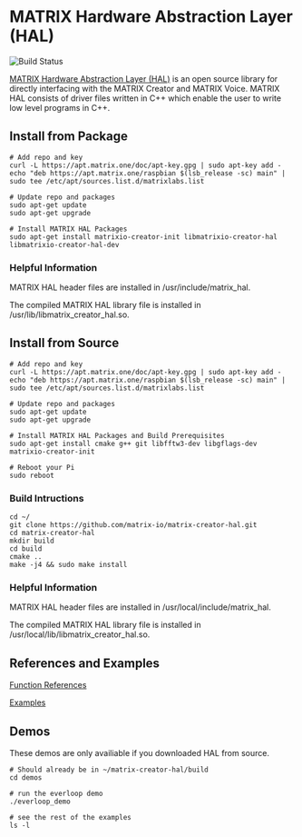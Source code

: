 # MATRIX Hardware Abstraction Layer (HAL)

![Build Status](https://drone.matrix.one/api/badges/matrix-io/matrix-creator-hal/status.svg)

[MATRIX Hardware Abstraction Layer (HAL)](https://matrix-io.github.io/matrix-documentation/matrix-hal/overview/) is an open source library for directly interfacing with the MATRIX Creator and MATRIX Voice. MATRIX HAL consists of driver files written in C++ which enable the user to write low level programs in C++.

## Install from Package

```
# Add repo and key
curl -L https://apt.matrix.one/doc/apt-key.gpg | sudo apt-key add -
echo "deb https://apt.matrix.one/raspbian $(lsb_release -sc) main" | sudo tee /etc/apt/sources.list.d/matrixlabs.list

# Update repo and packages
sudo apt-get update
sudo apt-get upgrade

# Install MATRIX HAL Packages
sudo apt-get install matrixio-creator-init libmatrixio-creator-hal libmatrixio-creator-hal-dev
```

### Helpful Information

MATRIX HAL header files are installed in /usr/include/matrix_hal.

The compiled MATRIX HAL library file is installed in /usr/lib/libmatrix_creator_hal.so.

## Install from Source

```
# Add repo and key
curl -L https://apt.matrix.one/doc/apt-key.gpg | sudo apt-key add -
echo "deb https://apt.matrix.one/raspbian $(lsb_release -sc) main" | sudo tee /etc/apt/sources.list.d/matrixlabs.list

# Update repo and packages
sudo apt-get update
sudo apt-get upgrade

# Install MATRIX HAL Packages and Build Prerequisites
sudo apt-get install cmake g++ git libfftw3-dev libgflags-dev matrixio-creator-init

# Reboot your Pi
sudo reboot
```

### Build Intructions

```
cd ~/
git clone https://github.com/matrix-io/matrix-creator-hal.git
cd matrix-creator-hal
mkdir build
cd build
cmake ..
make -j4 && sudo make install
```

### Helpful Information
MATRIX HAL header files are installed in /usr/local/include/matrix_hal.

The compiled MATRIX HAL library file is installed in /usr/local/lib/libmatrix_creator_hal.so.

## References and Examples

[Function References](https://matrix-io.github.io/matrix-documentation/matrix-hal/reference/)

[Examples](https://matrix-io.github.io/matrix-documentation/matrix-hal/examples/)

## Demos

These demos are only availiable if you downloaded HAL from source.

```
# Should already be in ~/matrix-creator-hal/build
cd demos

# run the everloop demo
./everloop_demo

# see the rest of the examples
ls -l
```
